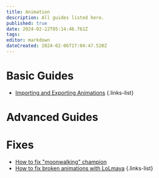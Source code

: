 ```yaml
---
title: Animation
description: All guides listed here.
published: true
date: 2024-02-22T05:14:46.761Z
tags: 
editor: markdown
dateCreated: 2024-02-06T17:04:47.520Z
---
```


# Basic Guides
- [Importing and Exporting Animations](/specific-guide/animation/Importing-and-Exporting-Animation)
{.links-list}


# Advanced Guides

# Fixes
- [How to fix "moonwalking" champion](/specific-guide/animation/How_to_fix_moonwalking)
- [How to fix broken animations with LoLmaya](/specific-guide/animation/fix-broken-animations)
{.links-list}
